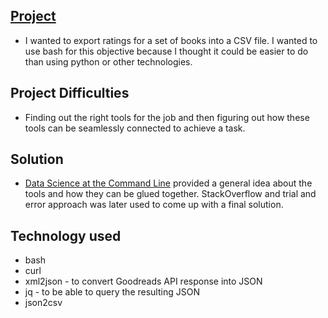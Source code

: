 ## [Project](https://github.com/Bobrinik/goodreads_bulk_ratings)

- I wanted to export ratings for a set of books into a CSV file. I wanted to use bash for this objective because I thought it could be easier to do than using python or other technologies.

## Project Difficulties

- Finding out the right tools for the job and then figuring out how these tools can be seamlessly connected to achieve a task.

## Solution

- [Data Science at the Command Line](https://www.datascienceatthecommandline.com/)  provided a general idea about the tools and how they can be glued together. StackOverflow and trial and error approach was later used to come up with a final solution.

## Technology used
- bash
- curl
- xml2json - to convert Goodreads API response into JSON
- jq - to be able to query the resulting JSON
- json2csv
